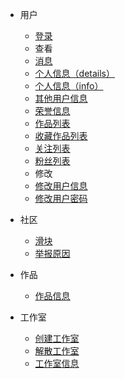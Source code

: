 * 用户
    * [登录](/user/login.md)
    * 查看
    * [消息](/user/messages.md)
    * [个人信息（details）](/user/details.md)
    * [个人信息（info）](/user/info.md)
    * [其他用户信息](/user/user_details.md)
    * [荣誉信息](/user/honor.md)
    * [作品列表](/user/work-list.md)
    * [收藏作品列表](/user/collection-work-list.md)
    * [关注列表](/user/follow-list.md)
    * [粉丝列表](/user/fan-list.md)
    * 修改
    * [修改用户信息](/user/update_info.md)
    * [修改用户密码](/user/update_password.md)
    
* 社区
    * [滑块](/community/banners.md)
    * [举报原因](/community/report_reasons.md)
  
* 作品
    * [作品信息](/work/details.md)

* 工作室
    * [创建工作室](/workshop/create.md)
    * [解散工作室](/workshop/dissolve.md)
    * [工作室信息](/workshop/details.md)